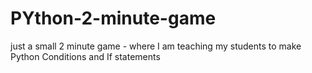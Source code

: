 # PYthon-2-minute-game
just a small 2 minute game - where I am teaching my students to make Python Conditions and If statements
